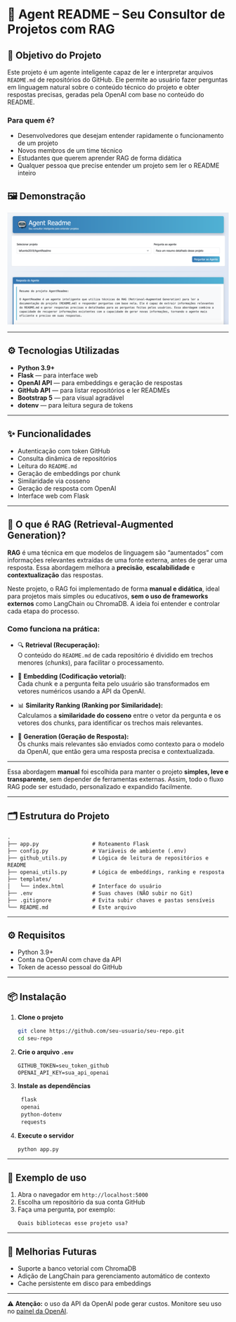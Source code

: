 # 🤖 Agent README – Seu Consultor de Projetos com RAG

## 🎯 Objetivo do Projeto

Este projeto é um agente inteligente capaz de ler e interpretar arquivos `README.md` de repositórios do GitHub. Ele permite ao usuário fazer perguntas em linguagem natural sobre o conteúdo técnico do projeto e obter respostas precisas, geradas pela OpenAI com base no conteúdo do README.

### Para quem é?
- Desenvolvedores que desejam entender rapidamente o funcionamento de um projeto
- Novos membros de um time técnico
- Estudantes que querem aprender RAG de forma didática
- Qualquer pessoa que precise entender um projeto sem ler o README inteiro

## 🖼️ Demonstração

![Interface do Agent Readme](img/agent.png)

---

## ⚙️ Tecnologias Utilizadas

- **Python 3.9+**
- **Flask** — para interface web
- **OpenAI API** — para embeddings e geração de respostas
- **GitHub API** — para listar repositórios e ler READMEs
- **Bootstrap 5** — para visual agradável
- **dotenv** — para leitura segura de tokens


---

## ✨ Funcionalidades

- Autenticação com token GitHub
- Consulta dinâmica de repositórios
- Leitura do `README.md`
- Geração de embeddings por chunk
- Similaridade via cosseno
- Geração de resposta com OpenAI
- Interface web com Flask

---

## 🧠 O que é RAG (Retrieval-Augmented Generation)?

**RAG** é uma técnica em que modelos de linguagem são “aumentados” com informações relevantes extraídas de uma fonte externa, antes de gerar uma resposta. Essa abordagem melhora a **precisão**, **escalabilidade** e **contextualização** das respostas.

Neste projeto, o RAG foi implementado de forma **manual e didática**, ideal para projetos mais simples ou educativos, **sem o uso de frameworks externos** como LangChain ou ChromaDB. A ideia foi entender e controlar cada etapa do processo.

### Como funciona na prática:

- 🔍 **Retrieval (Recuperação):**  
  O conteúdo do `README.md` de cada repositório é dividido em trechos menores (*chunks*), para facilitar o processamento.

- 🧮 **Embedding (Codificação vetorial):**  
  Cada chunk e a pergunta feita pelo usuário são transformados em vetores numéricos usando a API da OpenAI.

- 📊 **Similarity Ranking (Ranking por Similaridade):**  
  Calculamos a **similaridade do cosseno** entre o vetor da pergunta e os vetores dos chunks, para identificar os trechos mais relevantes.

- 🤖 **Generation (Geração de Resposta):**  
  Os chunks mais relevantes são enviados como contexto para o modelo da OpenAI, que então gera uma resposta precisa e contextualizada.

---

Essa abordagem **manual** foi escolhida para manter o projeto **simples, leve e transparente**, sem depender de ferramentas externas. Assim, todo o fluxo RAG pode ser estudado, personalizado e expandido facilmente.


---

## 🗂️ Estrutura do Projeto

```
.
├── app.py                 # Roteamento Flask
├── config.py              # Variáveis de ambiente (.env)
├── github_utils.py        # Lógica de leitura de repositórios e README
├── openai_utils.py        # Lógica de embeddings, ranking e resposta
├── templates/
│   └── index.html         # Interface do usuário
├── .env                   # Suas chaves (NÃO subir no Git)
├── .gitignore             # Evita subir chaves e pastas sensíveis
└── README.md              # Este arquivo
```

---

## ⚙️ Requisitos

- Python 3.9+
- Conta na OpenAI com chave da API
- Token de acesso pessoal do GitHub

---

## 📦 Instalação

1. **Clone o projeto**
   ```bash
   git clone https://github.com/seu-usuario/seu-repo.git
   cd seu-repo
   ```

2. **Crie o arquivo `.env`**
   ```env
   GITHUB_TOKEN=seu_token_github
   OPENAI_API_KEY=sua_api_openai
   ```

3. **Instale as dependências**
   ```bash
    flask
    openai
    python-dotenv
    requests
   ```

4. **Execute o servidor**
   ```bash
   python app.py
   ```

---

## 🧪 Exemplo de uso

1. Abra o navegador em `http://localhost:5000`
2. Escolha um repositório da sua conta GitHub
3. Faça uma pergunta, por exemplo:
   ```
   Quais bibliotecas esse projeto usa?
   ```

---
## 🚀 Melhorias Futuras

- Suporte a banco vetorial com ChromaDB
- Adição de LangChain para gerenciamento automático de contexto
- Cache persistente em disco para embeddings

---
⚠️ **Atenção:** o uso da API da OpenAI pode gerar custos. Monitore seu uso no [painel da OpenAI](https://platform.openai.com/account/usage).
